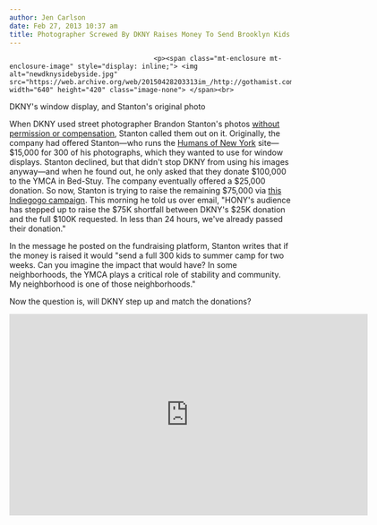 ```yaml
---
author: Jen Carlson
date: Feb 27, 2013 10:37 am
title: Photographer Screwed By DKNY Raises Money To Send Brooklyn Kids To Camp
---
```


	
										<p><span class="mt-enclosure mt-enclosure-image" style="display: inline;"> <img alt="newdknysidebyside.jpg" src="https://web.archive.org/web/20150428203313im_/http://gothamist.com/attachments/arts_jen/newdknysidebyside.jpg" width="640" height="420" class="image-none"> </span><br>
<span class="photo_caption">DKNY&apos;s window display, and Stanton&apos;s original photo</span></p>

<p>When DKNY used street photographer Brandon Stanton&apos;s photos <a href="https://web.archive.org/web/20150428203313/http://gothamist.com/2013/02/25/dkny_uses_photographers_images_with.php">without permission or compensation</a>, Stanton called them out on it. Originally, the company had offered Stanton&#x2014;who runs the <a href="https://web.archive.org/web/20150428203313/http://www.humansofnewyork.com/">Humans of New York</a> site&#x2014;$15,000 for 300 of his photographs, which they wanted to use for window displays. Stanton declined, but that didn&apos;t stop DKNY from using his images anyway&#x2014;and when he found out, he only asked that they donate $100,000 to the YMCA in Bed-Stuy. The company eventually offered a $25,000 donation. So now, Stanton is trying to raise the remaining $75,000 via <a href="https://web.archive.org/web/20150428203313/http://www.indiegogo.com/projects/346367">this Indiegogo campaign</a>. This morning he told us over email, &quot;HONY&apos;s audience has stepped up to raise the $75K shortfall between DKNY&apos;s $25K donation and the full $100K requested. In less than 24 hours, we&apos;ve already passed their donation.&quot;</p>

<p>In the message he posted on the fundraising platform, Stanton writes that if the money is raised it would &quot;send a full 300 kids to summer camp for two weeks.  Can you imagine the impact that would have? In some neighborhoods, the YMCA plays a critical role of stability and community.  My neighborhood is one of those neighborhoods.&quot;</p>

<p>Now the question is, will DKNY step up and match the donations?</p>

<p><iframe width="640" height="360" src="https://web.archive.org/web/20150428203313if_/http://www.youtube.com/embed/_F1bYimUPV8" frameborder="0" allowfullscreen></iframe></p>					
										
									
				